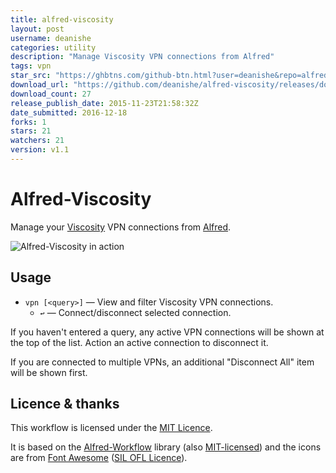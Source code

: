```yaml
---
title: alfred-viscosity
layout: post
username: deanishe
categories: utility
description: "Manage Viscosity VPN connections from Alfred"
tags: vpn
star_src: "https://ghbtns.com/github-btn.html?user=deanishe&repo=alfred-viscosity&type=star&count=true"
download_url: "https://github.com/deanishe/alfred-viscosity/releases/download/v1.1/Viscosity-1.1.alfredworkflow"
download_count: 27
release_publish_date: 2015-11-23T21:58:32Z
date_submitted: 2016-12-18
forks: 1
stars: 21
watchers: 21
version: v1.1
---
```

# Alfred-Viscosity #

Manage your [Viscosity][viscosity] VPN connections from [Alfred][alfred].

![Alfred-Viscosity in action][demo]


## Usage ##

- `vpn [<query>]` — View and filter Viscosity VPN connections.
    - `↩` — Connect/disconnect selected connection.

If you haven't entered a query, any active VPN connections will be shown at the top of the list. Action an active connection to disconnect it.

If you are connected to multiple VPNs, an additional "Disconnect All" item will be shown first.


## Licence & thanks ##

This workflow is licensed under the [MIT Licence][mit].

It is based on the [Alfred-Workflow][aw] library (also [MIT-licensed][mit]) and the icons are from [Font Awesome][font-awesome] ([SIL OFL Licence][sil-ofl]).


[demo]: https://github.com/deanishe/alfred-viscosity/raw/master/demo.gif  "Alfred-Viscosity in action"
[viscosity]: https://www.sparklabs.com/viscosity/
[font-awesome]: http://fontawesome.io/
[alfred]: http://www.alfredapp.com/
[aw]: http://www.deanishe.net/alfred-workflow/
[mit]: http://opensource.org/licenses/MIT
[sil-ofl]: http://scripts.sil.org/cms/scripts/page.php?site_id=nrsi&id=OFL